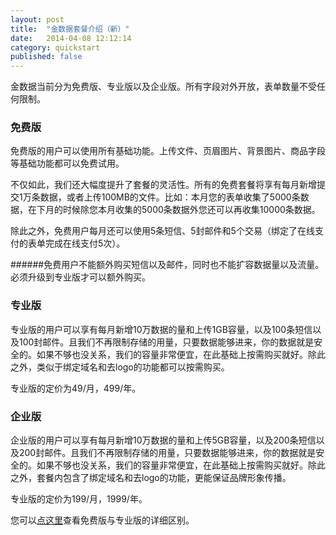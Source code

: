 ```yaml
---
layout: post
title:  "金数据套餐介绍（新）"
date:   2014-04-08 12:12:14
category: quickstart
published: false
---
```


金数据当前分为免费版、专业版以及企业版。所有字段对外开放，表单数量不受任何限制。

### 免费版
免费版的用户可以使用所有基础功能。上传文件、页眉图片、背景图片、商品字段等基础功能都可以免费试用。

不仅如此，我们还大幅度提升了套餐的灵活性。所有的免费套餐将享有每月新增提交1万条数据，或者上传100MB的文件。比如：本月您的表单收集了5000条数据，在下月的时候除您本月收集的5000条数据外您还可以再收集10000条数据。

除此之外，免费用户每月还可以使用5条短信、5封邮件和5个交易（绑定了在线支付的表单完成在线支付5次）。

######免费用户不能额外购买短信以及邮件，同时也不能扩容数据量以及流量。必须升级到专业版才可以额外购买。


### 专业版
专业版的用户可以享有每月新增10万数据的量和上传1GB容量，以及100条短信以及100封邮件。且我们不再限制存储的用量，只要数据能够进来，你的数据就是安全的。如果不够也没关系，我们的容量非常便宜，在此基础上按需购买就好。除此之外，类似于绑定域名和去logo的功能都可以按需购买。

专业版的定价为49/月，499/年。


### 企业版
企业版的用户可以享有每月新增10万数据的量和上传5GB容量，以及200条短信以及200封邮件。且我们不再限制存储的用量，只要数据能够进来，你的数据就是安全的。如果不够也没关系，我们的容量非常便宜，在此基础上按需购买就好。除此之外，套餐内包含了绑定域名和去logo的功能，更能保证品牌形象传播。

专业版的定价为199/月，1999/年。



您可以[点这里](http://help.jinshuju.net/articles/plans.html)查看免费版与专业版的详细区别。
